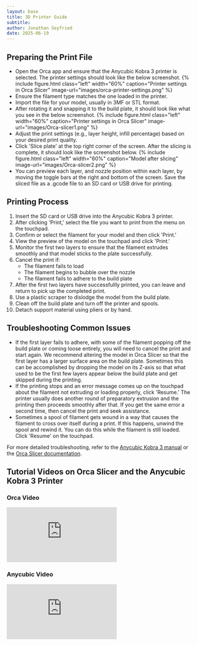 ```yaml
---
layout: base
title: 3D Printer Guide
subtitle:
author: Jonathan Seyfried
date: 2025-06-19
---
```


## Preparing the Print File
- Open the Orca app and ensure that the Anycubic Kobra 3 printer is selected. The printer settings should look like the below screenshot.
{% include figure.html
  class="left"
  width="60%"
  caption="Printer settings in Orca Slicer"
  image-url="images/orca-printer-settings.png"
%}
  <br style="clear: both">
- Ensure the filament type matches the one loaded in the printer.
- Import the file for your model, usually in 3MF or STL format.
- After rotating it and snapping it to the build plate, it should look like what you see in the below screenshot.
{% include figure.html
  class="left"
  width="60%"
  caption="Printer settings in Orca Slicer"
  image-url="images/Orca-slicer1.png"
%}
  <br style="clear: both">
- Adjust the print settings (e.g., layer height, infill percentage) based on your desired print quality.
- Click 'Slice plate' at the top right corner of the screen. After the slicing is complete, it should look like the screenshot below.
{% include figure.html
  class="left"
  width="60%"
  caption="Model after slicing"
  image-url="images/Orca-slicer2.png"
%}
  <br style="clear: both">
- You can preview each layer, and nozzle position within each layer, by moving the toggle bars at the right and bottom of the screen. Save the sliced file as a .gcode file to an SD card or USB drive for printing.

## Printing Process

1. Insert the SD card or USB drive into the Anycubic Kobra 3 printer.
2. After clicking 'Print,' select the file you want to print from the menu on the touchpad.
3. Confirm or select the filament for your model and then click 'Print.'
4. View the preview of the model on the touchpad and click 'Print.'
5. Monitor the first two layers to ensure that the filament extrudes smoothly and that model sticks to the plate successfully.
6. Cancel the print if:
    - The filament fails to load
    - The filament begins to bubble over the nozzle
    - The filament fails to adhere to the build plate
7. After the first two layers have successfullly printed, you can leave and return to pick up the completed print.
8. Use a plastic scraper to dislodge the model from the build plate.
9. Clean off the build plate and turn off the printer and spools.
10. Detach support material using pliers or by hand.

## Troubleshooting Common Issues

- If the first layer fails to adhere, with some of the filament popping off the build plate or coming loose entirely, you will need to cancel the print and start again. We recommend altering the model in Orca Slicer so that the first layer has a larger surface area on the build plate. Sometimes this can be accomplished by dropping the model on its Z-axis so that what used to be the first few layers appear below the build plate and get skipped during the printing.
- If the printing stops and an error message comes up on the touchpad about the filament not extruding or loading properly, click 'Resume.' The printer usually does another round of preparatory extrusion and the printing then proceeds smoothly after that. If you get the same error a second time, then cancel the print and seek assistance.
- Sometimes a spool of filament gets wound in a way that causes the filament to cross over itself during a print. If this happens, unwind the spool and rewind it. You can do this while the filament is still loaded. Click 'Resume' on the touchpad.

For more detailed troubleshooting, refer to the [Anycubic Kobra 3 manual](https://www.anycubic.com/pages/download) or the [Orca Slicer documentation](https://github.com/SoftFever/OrcaSlicer/wiki).

## Tutorial Videos on Orca Slicer and the Anycubic Kobra 3 Printer

### Orca Video

<iframe src="https://www.youtube.com/embed/cquTCpz1V74" title="Orca Slicer getting started guide: A slicer for all of your 3D printers" frameborder="0" allow="accelerometer; autoplay; clipboard-write; encrypted-media; gyroscope; picture-in-picture; web-share" referrerpolicy="strict-origin-when-cross-origin" allowfullscreen></iframe>

### Anycubic Video

<iframe src="https://www.youtube.com/embed/2CurchA4HT8" title="AnyCubic Tries Multicolor: The AnyCubic Kobra 3 Combo" frameborder="0" allow="accelerometer; autoplay; clipboard-write; encrypted-media; gyroscope; picture-in-picture; web-share" referrerpolicy="strict-origin-when-cross-origin" allowfullscreen></iframe>